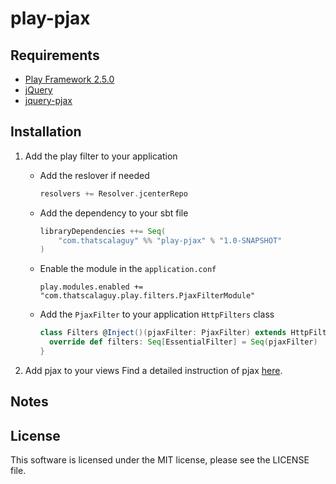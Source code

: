 # play-pjax

## Requirements

* [Play Framework 2.5.0](playframework/playframework)    
* [jQuery](https://github.com/jquery/jquery)
* [jquery-pjax](https://github.com/defunkt/jquery-pjax)

## Installation

1. Add the play filter to your application

    * Add the reslover if needed 
        ```scala 
        resolvers += Resolver.jcenterRepo
        ```
    * Add the dependency to your sbt file 
        ```scala
        libraryDependencies ++= Seq(
            "com.thatscalaguy" %% "play-pjax" % "1.0-SNAPSHOT"
        )
        ```
    * Enable the module in the `application.conf`
        ```
        play.modules.enabled += "com.thatscalaguy.play.filters.PjaxFilterModule"
        ```
    * Add the `PjaxFilter` to your application `HttpFilters` class
        ```scala
        class Filters @Inject()(pjaxFilter: PjaxFilter) extends HttpFilters {
          override def filters: Seq[EssentialFilter] = Seq(pjaxFilter)
        }
        ```

2. Add pjax to your views 
    Find a detailed instruction of pjax [here](https://github.com/defunkt/jquery-pjax#overview).

## Notes

## License

This software is licensed under the MIT license, please see the LICENSE file. 

